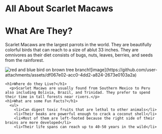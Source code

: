 # All About Scarlet Macaws
<!DOCTYPE html>
<html>
  <body>
    <h1>What Are They?</h1>
      <p>Scarlet Macaws are the largest parrots in the world. They are beautifully colorful birds that can reach to a size of ablut 33 inches. They are omnivores as their diet consists of bugs, nuts, leaves, berries, and seeds from the rainforest. </p>
         <img src="https://images.unsplash.com/photo-1592737515832-21e32df75c1d?fm=jpg&amp;q=60&amp;w=3000&amp;ixlib=rb-4.0.3&amp;ixid=M3wxMjA3fDB8MHxwaG90by1wYWdlfHx8fGVufDB8fHx8fA%3D%3D" alt="red and blue bird on brown tree branch"/>![image](https://github.com/user-attachments/assets/df067e02-acc0-4dd2-a824-2673e0103a2a)

    <h1>Where do they Live?</h1>
      <p>Scarlet Macaws are usually found from Southern Mexico to Peru also including Bolivia, Brazil, and Trinidad. They prefer to spend their time in tall forests near rivers.</p>
    <h1>What are some Fun Facts?</h1>
      <ul>
        <li>Can digest toxic fruits that are lethal to other animals</li>
        <li>Their beaks are powerful enough to crack a coconut shell</li>
        <li>Most of them are left-footed because the right side of their brains are more developed</li>
        <li>Their life spans can reach up to 40-50 years in the wild</li>
 </body>
</html>
